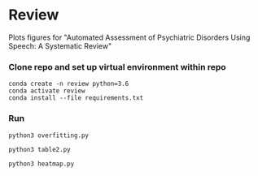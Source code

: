 # Review
Plots figures for "Automated Assessment of Psychiatric Disorders Using Speech: A Systematic Review"

### Clone repo and set up virtual environment within repo

```
conda create -n review python=3.6
conda activate review
conda install --file requirements.txt
```



### Run

```
python3 overfitting.py

python3 table2.py

python3 heatmap.py
```

